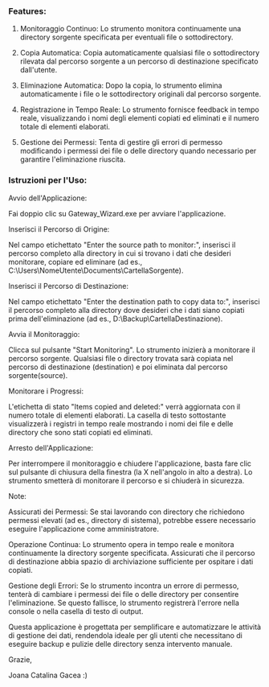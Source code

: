 ### Features:

1. Monitoraggio Continuo: 
Lo strumento monitora continuamente una directory sorgente specificata per eventuali file o sottodirectory.

2. Copia Automatica: 
Copia automaticamente qualsiasi file o sottodirectory rilevata dal percorso sorgente a un percorso di destinazione specificato dall'utente.

3. Eliminazione Automatica: 
Dopo la copia, lo strumento elimina automaticamente i file o le sottodirectory originali dal percorso sorgente.

4. Registrazione in Tempo Reale: 
Lo strumento fornisce feedback in tempo reale, visualizzando i nomi degli elementi copiati ed eliminati e il numero totale di elementi elaborati.

5. Gestione dei Permessi: 
Tenta di gestire gli errori di permesso modificando i permessi dei file o delle directory quando necessario per garantire l'eliminazione riuscita.


### Istruzioni per l'Uso:

Avvio dell'Applicazione:

Fai doppio clic su Gateway_Wizard.exe per avviare l'applicazione.



Inserisci il Percorso di Origine:

Nel campo etichettato "Enter the source path to monitor:", inserisci il percorso completo alla directory in cui si trovano i dati che desideri monitorare, copiare ed eliminare (ad es., C:\Users\NomeUtente\Documents\CartellaSorgente).



Inserisci il Percorso di Destinazione:

Nel campo etichettato "Enter the destination path to copy data to:", inserisci il percorso completo alla directory dove desideri che i dati siano copiati prima dell'eliminazione (ad es., D:\Backup\CartellaDestinazione).



Avvia il Monitoraggio:

Clicca sul pulsante "Start Monitoring". 
Lo strumento inizierà a monitorare il percorso sorgente. 
Qualsiasi file o directory trovata sarà copiata nel percorso di destinazione (destination) e poi eliminata dal percorso sorgente(source).



Monitorare i Progressi:

L'etichetta di stato "Items copied and deleted:" verrà aggiornata con il numero totale di elementi elaborati.
La casella di testo sottostante visualizzerà i registri in tempo reale mostrando i nomi dei file e delle directory che sono stati copiati ed eliminati.



Arresto dell'Applicazione:

Per interrompere il monitoraggio e chiudere l'applicazione, basta fare clic sul pulsante di chiusura della finestra (la X nell'angolo in alto a destra). Lo strumento smetterà di monitorare il percorso e si chiuderà in sicurezza.



Note:

Assicurati dei Permessi:
Se stai lavorando con directory che richiedono permessi elevati (ad es., directory di sistema), potrebbe essere necessario eseguire l'applicazione come amministratore.

Operazione Continua: 
Lo strumento opera in tempo reale e monitora continuamente la directory sorgente specificata. Assicurati che il percorso di destinazione abbia spazio di archiviazione sufficiente per ospitare i dati copiati.

Gestione degli Errori: 
Se lo strumento incontra un errore di permesso, tenterà di cambiare i permessi dei file o delle directory per consentire l'eliminazione. Se questo fallisce, lo strumento registrerà l'errore nella console o nella casella di testo di output.


Questa applicazione è progettata per semplificare e automatizzare le attività di gestione dei dati, rendendola ideale per gli utenti che necessitano di eseguire backup e pulizie delle directory senza intervento manuale.


Grazie,

Joana Catalina Gacea :)